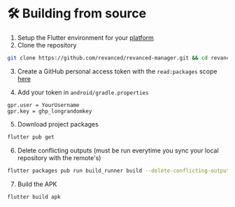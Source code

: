 # 🛠 Building from source
1. Setup the Flutter environment for your [platform](https://docs.flutter.dev/get-started/install)
2. Clone the repository
```sh
git clone https://github.com/revanced/revanced-manager.git && cd revanced-manager
```

3. Create a GitHub personal access token with the `read:packages` scope [here](https://github.com/settings/tokens/new?scopes=read:packages&description=Revanced)


4. Add your token in `android/gradle.properties`
``` properties
gpr.user = YourUsername
gpr.key = ghp_longrandomkey
```
5. Download project packages
```sh
flutter pub get
```
6. Delete conflicting outputs (must be run everytime you sync your local repository with the remote's)
```sh
flutter packages pub run build_runner build --delete-conflicting-outputs
```
7. Build the APK
```sh
flutter build apk
```